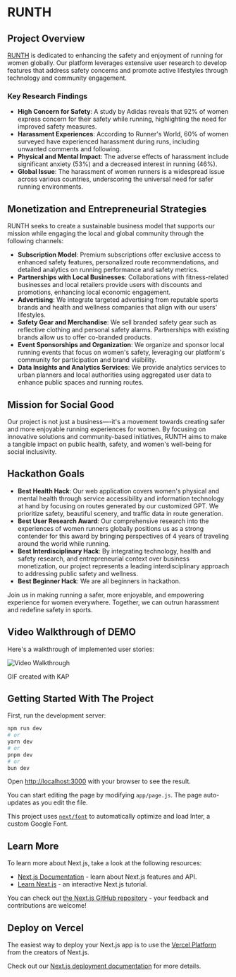 # RUNTH

## Project Overview
[RUNTH](https://runth.vercel.app/) is dedicated to enhancing the safety and enjoyment of running for women globally. Our platform leverages extensive user research to develop features that address safety concerns and promote active lifestyles through technology and community engagement.

### Key Research Findings
- **High Concern for Safety**: A study by Adidas reveals that 92% of women express concern for their safety while running, highlighting the need for improved safety measures.
- **Harassment Experiences**: According to Runner's World, 60% of women surveyed have experienced harassment during runs, including unwanted comments and following.
- **Physical and Mental Impact**: The adverse effects of harassment include significant anxiety (53%) and a decreased interest in running (46%).
- **Global Issue**: The harassment of women runners is a widespread issue across various countries, underscoring the universal need for safer running environments.

## Monetization and Entrepreneurial Strategies
RUNTH seeks to create a sustainable business model that supports our mission while engaging the local and global community through the following channels:

- **Subscription Model**: Premium subscriptions offer exclusive access to enhanced safety features, personalized route recommendations, and detailed analytics on running performance and safety metrics.
- **Partnerships with Local Businesses**: Collaborations with fitness-related businesses and local retailers provide users with discounts and promotions, enhancing local economic engagement.
- **Advertising**: We integrate targeted advertising from reputable sports brands and health and wellness companies that align with our users' lifestyles.
- **Safety Gear and Merchandise**: We sell branded safety gear such as reflective clothing and personal safety alarms. Partnerships with existing brands allow us to offer co-branded products.
- **Event Sponsorships and Organization**: We organize and sponsor local running events that focus on women's safety, leveraging our platform's community for participation and brand visibility.
- **Data Insights and Analytics Services**: We provide analytics services to urban planners and local authorities using aggregated user data to enhance public spaces and running routes.

## Mission for Social Good
Our project is not just a business—-it's a movement towards creating safer and more enjoyable running experiences for women. By focusing on innovative solutions and community-based initiatives, RUNTH aims to make a tangible impact on public health, safety, and women's well-being for social inclusivity.

## Hackathon Goals
- **Best Health Hack**: Our web application covers women's physical and mental health through service accessibility and information technology at hand by focusing on routes generated by our customized GPT. We prioritize safety, beautiful scenery, and traffic data in route generation. 
- **Best User Research Award**: Our comprehensive research into the experiences of women runners globally positions us as a strong contender for this award by bringing perspectives of 4 years of traveling around the world while running.
- **Best Interdisciplinary Hack**: By integrating technology, health and safety research, and entrepreneurial context over business monetization, our project represents a leading interdisciplinary approach to addressing public safety and wellness.
- **Best Beginner Hack**: We are all beginners in hackathon. 

Join us in making running a safer, more enjoyable, and empowering experience for women everywhere. Together, we can outrun harassment and redefine safety in sports.

## Video Walkthrough of DEMO

Here's a walkthrough of implemented user stories:

<img src='walkthrough.gif' title='Video Walkthrough' width='' alt='Video Walkthrough' />

GIF created with KAP

## Getting Started With The Project

First, run the development server:

```bash
npm run dev
# or
yarn dev
# or
pnpm dev
# or
bun dev
```

Open [http://localhost:3000](http://localhost:3000) with your browser to see the result.

You can start editing the page by modifying `app/page.js`. The page auto-updates as you edit the file.

This project uses [`next/font`](https://nextjs.org/docs/basic-features/font-optimization) to automatically optimize and load Inter, a custom Google Font.

## Learn More

To learn more about Next.js, take a look at the following resources:

- [Next.js Documentation](https://nextjs.org/docs) - learn about Next.js features and API.
- [Learn Next.js](https://nextjs.org/learn) - an interactive Next.js tutorial.

You can check out [the Next.js GitHub repository](https://github.com/vercel/next.js/) - your feedback and contributions are welcome!

## Deploy on Vercel

The easiest way to deploy your Next.js app is to use the [Vercel Platform](https://vercel.com/new?utm_medium=default-template&filter=next.js&utm_source=create-next-app&utm_campaign=create-next-app-readme) from the creators of Next.js.

Check out our [Next.js deployment documentation](https://nextjs.org/docs/deployment) for more details.





